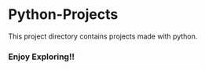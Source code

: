 # Python-Projects

This project directory contains projects made with python.

### Enjoy Exploring!!